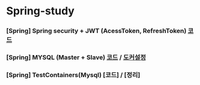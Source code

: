 # Spring-study

### [Spring] Spring security + JWT (AcessToken, RefreshToken) [코드](https://github.com/jsjune/Spring-study/tree/master/jwtRefreshToken)

### [Spring] MYSQL (Master + Slave) [코드](https://github.com/jsjune/Spring-study/tree/master/mysql-master-slave) / [도커설정](https://jeongburgger.notion.site/Spring-Boot-Mysql-Master-Slave-7c6ee6370c794fe9b32084e25fc0221c)
### [Spring] TestContainers(Mysql) [코드] / [정리]
